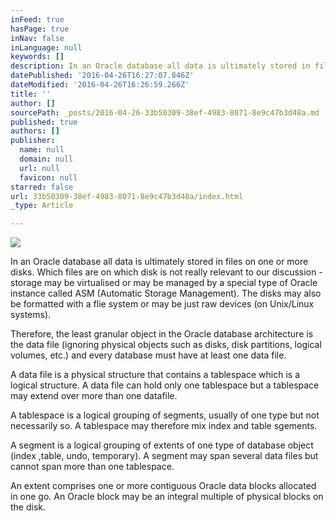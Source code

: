```yaml
---
inFeed: true
hasPage: true
inNav: false
inLanguage: null
keywords: []
description: In an Oracle database all data is ultimately stored in files on one or more disks. Which files are on which disk is not really relevant to our discussion - storage may be virtualised or may be managed by a special type of Oracle instance called ASM (Automatic Storage Management). The disks may also be formatted with a flie system or may be just raw devices (on Unix/Linux systems).
datePublished: '2016-04-26T16:27:07.846Z'
dateModified: '2016-04-26T16:26:59.266Z'
title: ''
author: []
sourcePath: _posts/2016-04-26-33b50309-38ef-4983-8071-8e9c47b3d48a.md
published: true
authors: []
publisher:
  name: null
  domain: null
  url: null
  favicon: null
starred: false
url: 33b50309-38ef-4983-8071-8e9c47b3d48a/index.html
_type: Article

---
```

![](https://the-grid-user-content.s3-us-west-2.amazonaws.com/edd7fbc2-2197-4319-b3ff-bdf5bc956eff.jpg)

In an Oracle database all data is ultimately stored in files on one or more disks. Which files are on which disk is not really relevant to our discussion - storage may be virtualised or may be managed by a special type of Oracle instance called ASM (Automatic Storage Management). The disks may also be formatted with a flie system or may be just raw devices (on Unix/Linux systems).

Therefore, the least granular object in the Oracle database architecture is the data file (ignoring physical objects such as disks, disk partitions, logical volumes, etc.) and every database must have at least one data file.

A data file is a physical structure that contains a tablespace which is a logical structure. A data file can hold only one tablespace but a tablespace may extend over more than one datafile. 

A tablespace is a logical grouping of segments, usually of one type but not necessarily so. A tablespace may therefore mix index and table sgements.

A segment is a logical grouping of extents of one type of database object (index ,table, undo, temporary). A segment may span several data files but cannot span more than one tablespace.

An extent comprises one or more contiguous Oracle data blocks allocated in one go. An Oracle block may be an integral multiple of physical blocks on the disk.